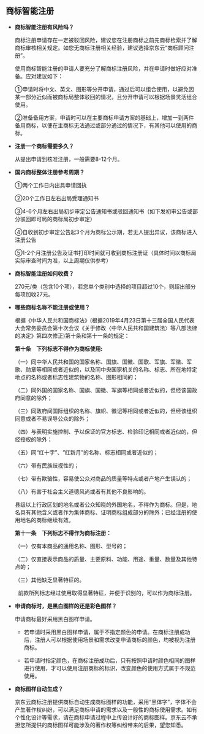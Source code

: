 ## 商标智能注册

- **商标智能注册有风险吗？**

  商标注册申请存在一定被驳回风险，建议您在注册商标之前先商标检索并了解商标审核相关规定。如您无商标注册相关经验，建议选择京东云“商标顾问注册”。

  使用商标智能注册的申请人要充分了解商标注册风险，并在申请时做好应对准备。应对建议如下：

  ①申请时将中文、英文、图形等分开申请，通过后可以组合使用，以避免因某一部分近似而被商标局整体驳回的情况，且分开申请可以根据场景灵活组合使用。
  
  ②准备备用方案，申请时可以在主要商标申请方案的基础上，增加一到两件备用商标，以便在主商标无法通过或部分通过的情况下，有其他可以使用的商标。

- **注册一个商标需要多久？**

  从提出申请到核准注册，一般需要8-12个月。
  
- **国内商标整体注册参考周期？**

  ①两个工作日内出具申请回执
  
  ②20个工作日左右出局受理通知书
  
  ③4-6个月左右出局初步审定公告通知书或驳回通知书（如下发初审公告或部分驳回即可局的商标局初步审定）
  
  ④自收到初步审定公告起3个月为商标公示期，若无人提出异议，该商标进入注册公告
  
  ⑤1-2个月注册公告及证书打印时间就可收到商标注册证（具体时间以商标局实际审查时间为准，以上周期仅供参考）

- **商标智能注册如何收费？**

  270元/类（包含10个项），若您单个类别中选择的项目超过10个，则超出部分每项加收27元。

- **哪些商标名称不能注册或使用？**

  根据《中华人民共和国商标法》(根据2019年4月23日第十三届全国人民代表大会常务委员会第十次会议《关于修改〈中华人民共和国建筑法〉等八部法律的决定》第四次修正)第十条和第十一条的规定：

  **第十条　下列标志不得作为商标使用:**
 
  （一）同中华人民共和国的国家名称、国旗、国徽、国歌、军旗、军徽、军歌、勋章等相同或者近似的，以及同中央国家机关的名称、标志、所在地特定地点的名称或者标志性建筑物的名称、图形相同的；
  
  （二）同外国的国家名称、国旗、国徽、军旗等相同或者近似的，但经该国政府同意的除外；
  
  （三）同政府间国际组织的名称、旗帜、徽记等相同或者近似的，但经该组织同意或者不易误导公众的除外；
   
  （四）与表明实施控制、予以保证的官方标志、检验印记相同或者近似的，但经授权的除外；
  
  （五）同“红十字”、“红新月”的名称、标志相同或者近似的；
  
  （六）带有民族歧视性的；
  
  （七）带有欺骗性，容易使公众对商品的质量等特点或者产地产生误认的；
  
  （八）有害于社会主义道德风尚或者有其他不良影响的。
  
  县级以上行政区划的地名或者公众知晓的外国地名，不得作为商标。但是，地名具有其他含义或者作为集体商标、证明商标组成部分的除外；已经注册的使用地名的商标继续有效。
   
   **第十一条　下列标志不得作为商标注册：**

   （一）仅有本商品的通用名称、图形、型号的；
  
   （二）仅直接表示商品的质量、主要原料、功能、用途、重量、数量及其他特点的；
   
   （三）其他缺乏显著特征的。
  
　　 前款所列标志经过使用取得显著特征，并便于识别的，可以作为商标注册。
  
- **申请商标时，是黑白图样的还是彩色图样？**

  申请商标最好采用黑白图样申请。

    - 若申请时采用黑白图样申请，属于不指定颜色的申请。在商标注册成功后，注册人可以根据使用场景和需求改变申请商标的颜色，均被视为注册商标。

    - 若申请时指定颜色，在商标注册成功后，只有按照申请时颜色相同的图样进行使用，才可以使用注册商标的标识，改变颜色的使用方式属于不规范使用。

- **商标图样自动生成？**

  京东云商标注册提供商标自动生成商标图样的功能，采用“黑体字”，字体不会产生著作权纠纷，可以满足商标申请的需求以及一般性的商标使用需求。如有个性化设计等需求，请在商标申请过程中上传设计好的商标图样。京东云不承担您所提供的商标图样可能涉及的著作权等纠纷带来的后果，望您知悉。

